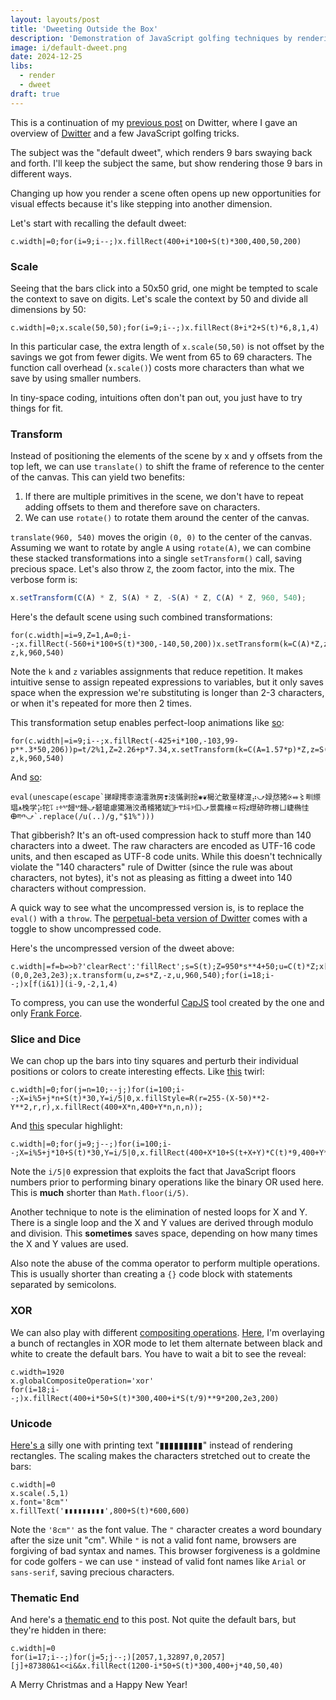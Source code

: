 ```yaml
---
layout: layouts/post
title: 'Dweeting Outside the Box'
description: 'Demonstration of JavaScript golfing techniques by rendering the "default dweet" in different ways.'
image: i/default-dweet.png
date: 2024-12-25
libs:
  - render
  - dweet
draft: true
---
```


This is a continuation of my [previous post][1] on Dwitter, where I gave an
overview of [Dwitter][2] and a few JavaScript golfing tricks.

[1]: /posts/2024-12-20-intro-to-dwitter
[2]: https://www.dwitter.net/

The subject was the "default dweet", which renders 9 bars swaying back and
forth. I'll keep the subject the same, but show rendering those 9 bars in
different ways.

Changing up how you render a scene often opens up new opportunities for visual
effects because it's like stepping into another dimension.

Let's start with recalling the default dweet:

<pre class="dweet play"><code class="language-js">c.width|=0;for(i=9;i--;)x.fillRect(400+i*100+S(t)*300,400,50,200)
</code></pre>

### Scale

Seeing that the bars click into a 50x50 grid, one might be tempted to scale the
context to save on digits. Let's scale the context by 50 and divide all
dimensions by 50:

<pre class="dweet play"><code class="language-js">c.width|=0;x.scale(50,50);for(i=9;i--;)x.fillRect(8+i*2+S(t)*6,8,1,4)
</code></pre>

In this particular case, the extra length of `x.scale(50,50)` is not offset by
the savings we got from fewer digits. We went from 65 to 69 characters. The
function call overhead (`x.scale()`) costs more characters than what we save by
using smaller numbers.

In tiny-space coding, intuitions often don't pan out, you just have to try
things for fit.

### Transform

Instead of positioning the elements of the scene by x and y offsets from the top
left, we can use `translate()` to shift the frame of reference to the center of
the canvas. This can yield two benefits:

1. If there are multiple primitives in the scene, we don't have to repeat adding
   offsets to them and therefore save on characters.
2. We can use `rotate()` to rotate them around the center of the canvas.

`translate(960, 540)` moves the origin `(0, 0)` to the center of the canvas.
Assuming we want to rotate by angle `A` using `rotate(A)`, we can combine
these stacked transformations into a single `setTransform()` call, saving
precious space. Let's also throw `Z`, the zoom factor, into the mix. The verbose
form is:

```js
x.setTransform(C(A) * Z, S(A) * Z, -S(A) * Z, C(A) * Z, 960, 540);
```

Here's the default scene using such combined transformations:

<pre class="dweet play"><code class="language-js">for(c.width|=i=9,Z=1,A=0;i--;x.fillRect(-560+i*100+S(t)*300,-140,50,200))x.setTransform(k=C(A)*Z,z=S(A)*Z,-z,k,960,540)
</code></pre>

Note the `k` and `z` variables assignments that reduce repetition. It makes
intuitive sense to assign repeated expressions to variables, but it only saves
space when the expression we're substituting is longer than 2-3 characters, or
when it's repeated for more then 2 times.

This transformation setup enables perfect-loop animations like [so][3]:

[3]: https://www.dwitter.net/d/21975

<pre class="dweet play"><code class="language-js">for(c.width|=i=9;i--;x.fillRect(-425+i*100,-103,99-p**.3*50,206))p=t/2%1,Z=2.26+p*7.34,x.setTransform(k=C(A=1.57*p)*Z,z=S(A)*Z,-z,k,960,540)
</code></pre>

And [so][4]:

[4]: https://www.dwitter.net/d/13859

<pre class="dweet play"><code class="language-js">eval(unescape(escape`挮睩摴桼㵦㵢㴾房❣汥慲剥捴✺❦楬汒散琧㭳㵓⡴⤻娽㤵〪猪⨴⬵〻甽䌨琩⩚㭸学⡵㸰⥝⠰ⰰⰲ攳ⰲ攳⤻砮瑲慮獦潲洨甬稽猪娬⵺Ⱶⰹ㘰ⰵ㐰⤻景爨椽ㄸ㭩ⴭ㬩硛昨椦ㄩ崨椭㤬ⴲⰱⰴ⤻`.replace(/u(..)/g,"$1%")))
</code></pre>

That gibberish? It's an oft-used compression hack to stuff more than 140
characters into a dweet. The raw characters are encoded as UTF-16 code units,
and then escaped as UTF-8 code units. While this doesn't technically violate the
"140 characters" rule of Dwitter (since the rule was about characters, not bytes),
it's not as pleasing as fitting a dweet into 140 characters without compression.

A quick way to see what the uncompressed version is, is to replace the `eval()`
with a `throw`. The [perpetual-beta version of Dwitter][5] comes with a toggle
to show uncompressed code.

Here's the uncompressed version of the dweet above:

<pre class="dweet"><code class="language-js">c.width|=f=b=>b?'clearRect':'fillRect';s=S(t);Z=950*s**4+50;u=C(t)*Z;x[f(u>0)](0,0,2e3,2e3);x.transform(u,z=s*Z,-z,u,960,540);for(i=18;i--;)x[f(i&1)](i-9,-2,1,4)
</code></pre>

To compress, you can use the wonderful [CapJS][6] tool created by the one and
only [Frank Force][7].

[5]: https://beta.dwitter.net/
[6]: https://capjs.3d2k.com/
[7]: https://frankforce.com/

### Slice and Dice

We can chop up the bars into tiny squares and perturb their individual positions
or colors to create interesting effects. Like [this][8] twirl:

[8]: https://www.dwitter.net/d/7283

<pre class="dweet play"><code class="language-js">c.width|=0;for(j=n=10;--j;)for(i=100;i--;X=i%5+j*n+S(t)*30,Y=i/5|0,x.fillStyle=R(r=255-(X-50)**2-Y**2,r,r),x.fillRect(400+X*n,400+Y*n,n,n));
</code></pre>

And [this][9] specular highlight:

[9]: https://www.dwitter.net/d/2384

<pre class="dweet play"><code class="language-js">c.width|=0;for(j=9;j--;)for(i=100;i--;X=i%5+j*10+S(t)*30,Y=i/5|0,x.fillRect(400+X*10+S(t+X+Y)*C(t)*9,400+Y*10,10,10));
</code></pre>

Note the `i/5|0` expression that exploits the fact that JavaScript floors
numbers prior to performing binary operations like the binary OR used here. This
is **much** shorter than `Math.floor(i/5)`.

Another technique to note is the elimination of nested loops for X and Y. There
is a single loop and the X and Y values are derived through modulo and division.
This **sometimes** saves space, depending on how many times the X and Y values
are used.

Also note the abuse of the comma operator to perform multiple operations. This
is usually shorter than creating a `{}` code block with statements separated by
semicolons.

### XOR

We can also play with different [compositing operations][10]. [Here][11], I'm
overlaying a bunch of rectangles in XOR mode to let them alternate between black
and white to create the default bars. You have to wait a bit to see the reveal:

[10]: https://developer.mozilla.org/en-US/docs/Web/API/CanvasRenderingContext2D/globalCompositeOperation
[11]: https://www.dwitter.net/d/22551

<pre class="dweet play"><code class="language-js">c.width=1920
x.globalCompositeOperation='xor'
for(i=18;i--;)x.fillRect(400+i*50+S(t)*300,400+i*S(t/9)**9*200,2e3,200)
</code></pre>

### Unicode

[Here's a][12] silly one with printing text "▮▮▮▮▮▮▮▮▮" instead of rendering
rectangles. The scaling makes the characters stretched out to create the bars:

[12]: https://www.dwitter.net/d/22874

<pre class="dweet play"><code class="language-js">c.width|=0
x.scale(.5,1)
x.font='8cm"'
x.fillText('▮▮▮▮▮▮▮▮▮',800+S(t)*600,600)
</code></pre>

Note the `'8cm"'` as the font value. The `"` character creates a word boundary
after the size unit "cm". While `"` is not a valid font name, browsers are
forgiving of bad syntax and names. This browser forgiveness is a goldmine
for code golfers - we can use `"` instead of valid font names like `Arial` or
`sans-serif`, saving precious characters.

### Thematic End

And here's a [thematic end][13] to this post. Not quite the default bars, but
they're hidden in there:

[13]: https://www.dwitter.net/d/29243

<pre class="dweet play"><code class="language-js">c.width|=0
for(i=17;i--;)for(j=5;j--;)[2057,1,32897,0,2057][j]+87380&1&lt;&lt;i&&x.fillRect(1200-i*50+S(t)*300,400+j*40,50,40)
</code></pre>

A Merry Christmas and a Happy New Year!

